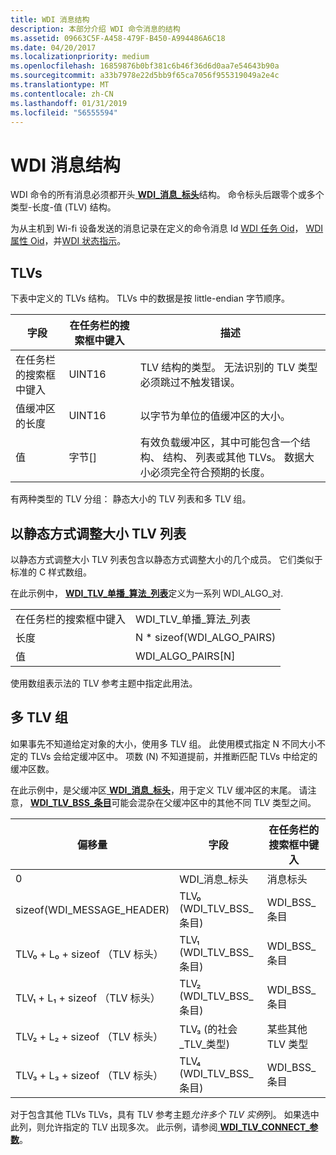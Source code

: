 ```yaml
---
title: WDI 消息结构
description: 本部分介绍 WDI 命令消息的结构
ms.assetid: 09663C5F-A458-479F-B450-A994486A6C18
ms.date: 04/20/2017
ms.localizationpriority: medium
ms.openlocfilehash: 16859876b0bf381c6b46f36d6d0aa7e54643b90a
ms.sourcegitcommit: a33b7978e22d5bb9f65ca7056f955319049a2e4c
ms.translationtype: MT
ms.contentlocale: zh-CN
ms.lasthandoff: 01/31/2019
ms.locfileid: "56555594"
---
```

# <a name="wdi-message-structure"></a>WDI 消息结构


WDI 命令的所有消息必须都开头[ **WDI\_消息\_标头**](https://msdn.microsoft.com/library/windows/hardware/dn926074)结构。 命令标头后跟零个或多个类型-长度-值 (TLV) 结构。

为从主机到 Wi-fi 设备发送的消息记录在定义的命令消息 Id [WDI 任务 Oid](https://msdn.microsoft.com/library/windows/hardware/dn926082)， [WDI 属性 Oid](https://msdn.microsoft.com/library/windows/hardware/dn926079)，并[WDI 状态指示](https://msdn.microsoft.com/library/windows/hardware/dn926080)。

## <a name="tlvs"></a>TLVs


下表中定义的 TLVs 结构。 TLVs 中的数据是按 little-endian 字节顺序。

| 字段                      | 在任务栏的搜索框中键入     | 描述                                                                                                                                   |
|----------------------------|----------|-----------------------------------------------------------------------------------------------------------------------------------------------|
| 在任务栏的搜索框中键入                       | UINT16   | TLV 结构的类型。 无法识别的 TLV 类型必须跳过不触发错误。                                              |
| 值缓冲区的长度 | UINT16   | 以字节为单位的值缓冲区的大小。                                                                                                        |
| 值                      | 字节\[\] | 有效负载缓冲区，其中可能包含一个结构、 结构、 列表或其他 TLVs。 数据大小必须完全符合预期的长度。 |

 

有两种类型的 TLV 分组： 静态大小的 TLV 列表和多 TLV 组。

## <a name="statically-sized-tlv-lists"></a>以静态方式调整大小 TLV 列表


以静态方式调整大小 TLV 列表包含以静态方式调整大小的几个成员。 它们类似于标准的 C 样式数组。

在此示例中， [ **WDI\_TLV\_单播\_算法\_列表**](https://msdn.microsoft.com/library/windows/hardware/dn898073)定义为一系列 WDI\_ALGO\_对.

|        |                                    |
|--------|------------------------------------|
| 在任务栏的搜索框中键入   | WDI\_TLV\_单播\_算法\_列表 |
| 长度 | N \* sizeof(WDI\_ALGO\_PAIRS)      |
| 值  | WDI\_ALGO\_PAIRS\[N\]              |

 

使用数组表示法的 TLV 参考主题中指定此用法。

## <a name="multi-tlv-groups"></a>多 TLV 组


如果事先不知道给定对象的大小，使用多 TLV 组。 此使用模式指定 N 不同大小不定的 TLVs 会给定缓冲区中。 项数 (N) 不知道提前，并推断匹配 TLVs 中给定的缓冲区数。

在此示例中，是父缓冲区[ **WDI\_消息\_标头**](https://msdn.microsoft.com/library/windows/hardware/dn926074)，用于定义 TLV 缓冲区的末尾。 请注意， [ **WDI\_TLV\_BSS\_条目**](https://msdn.microsoft.com/library/windows/hardware/dn926162)可能会混杂在父缓冲区中的其他不同 TLV 类型之间。

| 偏移量                         | 字段                       | 在任务栏的搜索框中键入                |
|--------------------------------|-----------------------------|---------------------|
| 0                              | WDI\_消息\_标头        | 消息标头      |
| sizeof(WDI\_MESSAGE\_HEADER)   | TLV₀ (WDI\_TLV\_BSS\_条目) | WDI\_BSS\_条目     |
| TLV₀ + L₀ + sizeof （TLV 标头） | TLV₁ (WDI\_TLV\_BSS\_条目) | WDI\_BSS\_条目     |
| TLV₁ + L₁ + sizeof （TLV 标头） | TLV₂ (WDI\_TLV\_BSS\_条目) | WDI\_BSS\_条目     |
| TLV₂ + L₂ + sizeof （TLV 标头） | TLV₃ (的社会\_TLV\_类型)     | 某些其他 TLV 类型 |
| TLV₃ + L₃ + sizeof （TLV 标头） | TLV₄ (WDI\_TLV\_BSS\_条目) | WDI\_BSS\_条目     |

 

对于包含其他 TLVs TLVs，具有 TLV 参考主题*允许多个 TLV 实例*列。 如果选中此列，则允许指定的 TLV 出现多次。 此示例，请参阅[ **WDI\_TLV\_CONNECT\_参数**](https://msdn.microsoft.com/library/windows/hardware/dn926266)。

 

 





